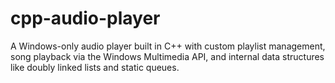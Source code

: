 # cpp-audio-player
A Windows-only audio player built in C++ with custom playlist management, song playback via the Windows Multimedia API, and internal data structures like doubly linked lists and static queues.
